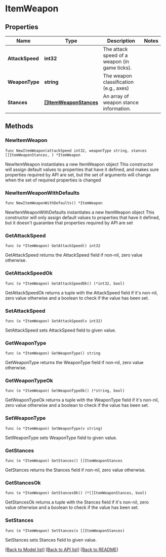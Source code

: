 # ItemWeapon

## Properties

Name | Type | Description | Notes
------------ | ------------- | ------------- | -------------
**AttackSpeed** | **int32** | The attack speed of a weapon (in game ticks). | 
**WeaponType** | **string** | The weapon classification (e.g., axes) | 
**Stances** | [**[]ItemWeaponStances**](ItemWeaponStances.md) | An array of weapon stance information. | 

## Methods

### NewItemWeapon

`func NewItemWeapon(attackSpeed int32, weaponType string, stances []ItemWeaponStances, ) *ItemWeapon`

NewItemWeapon instantiates a new ItemWeapon object
This constructor will assign default values to properties that have it defined,
and makes sure properties required by API are set, but the set of arguments
will change when the set of required properties is changed

### NewItemWeaponWithDefaults

`func NewItemWeaponWithDefaults() *ItemWeapon`

NewItemWeaponWithDefaults instantiates a new ItemWeapon object
This constructor will only assign default values to properties that have it defined,
but it doesn't guarantee that properties required by API are set

### GetAttackSpeed

`func (o *ItemWeapon) GetAttackSpeed() int32`

GetAttackSpeed returns the AttackSpeed field if non-nil, zero value otherwise.

### GetAttackSpeedOk

`func (o *ItemWeapon) GetAttackSpeedOk() (*int32, bool)`

GetAttackSpeedOk returns a tuple with the AttackSpeed field if it's non-nil, zero value otherwise
and a boolean to check if the value has been set.

### SetAttackSpeed

`func (o *ItemWeapon) SetAttackSpeed(v int32)`

SetAttackSpeed sets AttackSpeed field to given value.


### GetWeaponType

`func (o *ItemWeapon) GetWeaponType() string`

GetWeaponType returns the WeaponType field if non-nil, zero value otherwise.

### GetWeaponTypeOk

`func (o *ItemWeapon) GetWeaponTypeOk() (*string, bool)`

GetWeaponTypeOk returns a tuple with the WeaponType field if it's non-nil, zero value otherwise
and a boolean to check if the value has been set.

### SetWeaponType

`func (o *ItemWeapon) SetWeaponType(v string)`

SetWeaponType sets WeaponType field to given value.


### GetStances

`func (o *ItemWeapon) GetStances() []ItemWeaponStances`

GetStances returns the Stances field if non-nil, zero value otherwise.

### GetStancesOk

`func (o *ItemWeapon) GetStancesOk() (*[]ItemWeaponStances, bool)`

GetStancesOk returns a tuple with the Stances field if it's non-nil, zero value otherwise
and a boolean to check if the value has been set.

### SetStances

`func (o *ItemWeapon) SetStances(v []ItemWeaponStances)`

SetStances sets Stances field to given value.



[[Back to Model list]](../README.md#documentation-for-models) [[Back to API list]](../README.md#documentation-for-api-endpoints) [[Back to README]](../README.md)


